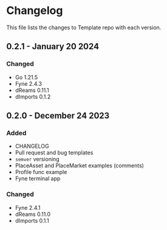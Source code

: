 # Changelog

This file lists the changes to Template repo with each version.

## 0.2.1 - January 20 2024

### Changed

* Go 1.21.5
* Fyne 2.4.3
* dReams 0.11.1
* dImports 0.1.2


## 0.2.0 - December 24 2023

### Added

* CHANGELOG
* Pull request and bug templates
* `semver` versioning 
* PlaceAsset and PlaceMarket examples (comments)
* Profile func example
* Fyne terminal app

### Changed

* Fyne 2.4.1
* dReams 0.11.0
* dImports 0.1.1